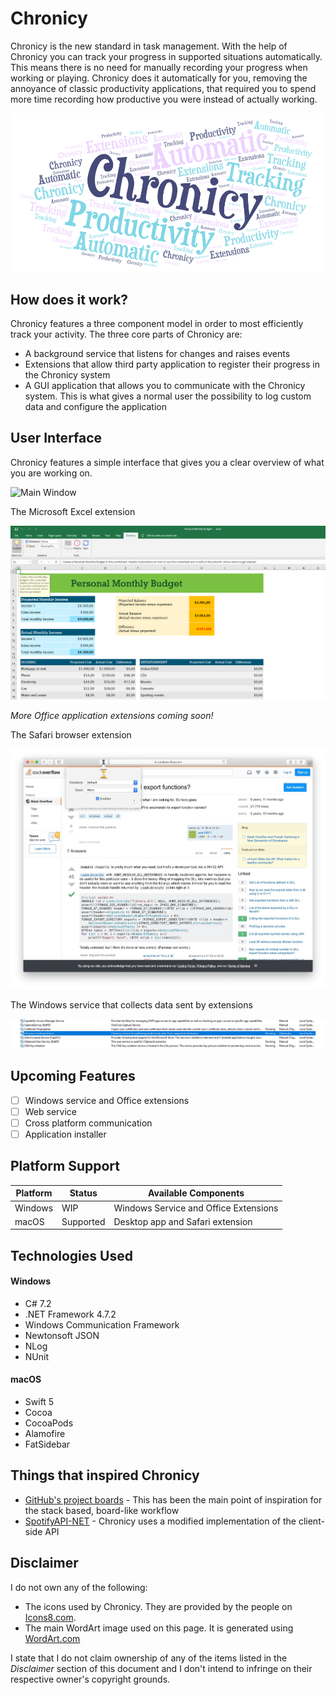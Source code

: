 # Chronicy

Chronicy is the new standard in task management. With the help of Chronicy you can track your progress in supported situations automatically. This means there is no need for manually recording your progress when working or playing. Chronicy does it automatically for you, removing the annoyance of classic productivity applications, that required you to spend more time recording how productive you were instead of actually working.

![Main Image](./Images/Main.png)

## How does it work?
Chronicy features a three component model in order to most efficiently track your activity. The three core parts of Chronicy are:
* A background service that listens for changes and raises events
* Extensions that allow third party application to register their progress in the Chronicy system
* A GUI application that allows you to communicate with the Chronicy system. This is what gives a normal user the possibility to log custom data and configure the application

## User Interface
Chronicy features a simple interface that gives you a clear overview of what you are working on.

![Main Window](./Images/MainWindow.png)

The Microsoft Excel extension

![Extension Excel](./Images/ExtensionExcel.png)

*More Office application extensions coming soon!*

The Safari browser extension

![Extension Safari](./Images/ExtensionSafari.jpg)

The Windows service that collects data sent by extensions

![Service Windows](./Images/ServiceWindows.png)

[comment]: <> (The Chronicy web service that allows your stored information to be carried cross-computer and cross-platform)

[//]: ![Web](./Images/Web.png)

## Upcoming Features

- [ ] Windows service and Office extensions
- [ ] Web service
- [ ] Cross platform communication
- [ ] Application installer

## Platform Support
|   Platform   |    Status    |          Available Components          |
| ------------ | ------------ | -------------------------------------- |
| Windows      | WIP          | Windows Service and Office Extensions  |
| macOS        | Supported    | Desktop app and Safari extension       |

## Technologies Used
#### Windows
- C# 7.2
- .NET Framework 4.7.2
- Windows Communication Framework
- Newtonsoft JSON
- NLog
- NUnit

#### macOS
- Swift 5
- Cocoa
- CocoaPods
- Alamofire
- FatSidebar

## Things that inspired Chronicy
- [GitHub's project boards](https://help.github.com/en/articles/about-project-boards) - This has been the main point of inspiration for the stack based, board-like workflow
- [SpotifyAPI-NET](https://github.com/JohnnyCrazy/SpotifyAPI-NET) - Chronicy uses a modified implementation of the client-side API

## Disclaimer
I do not own any of the following:
- The icons used by Chronicy. They are provided by the people on [Icons8.com](https://icons8.com).
- The main WordArt image used on this page. It is generated using [WordArt.com](https://wordart.com)

I state that I do not claim ownership of any of the items listed in the *Disclaimer* section of this document and I don't intend to infringe on their respective owner's copyright grounds.